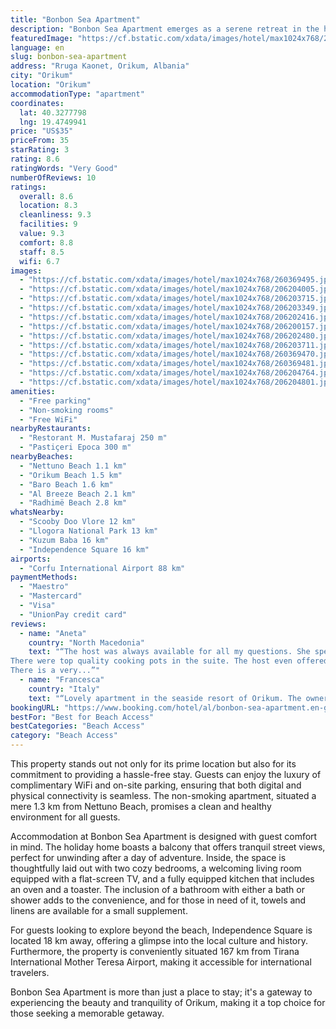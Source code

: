 ```yaml
---
title: "Bonbon Sea Apartment"
description: "Bonbon Sea Apartment emerges as a serene retreat in the heart of Orikum, offering guests a unique blend of comfort and convenience."
featuredImage: "https://cf.bstatic.com/xdata/images/hotel/max1024x768/260369495.jpg?k=39a606af8489b11b018984d8f4d6cf860b0f9a93be723c67c049dffcf611f6bf&o=&hp=1"
language: en
slug: bonbon-sea-apartment
address: "Rruga Kaonet, Orikum, Albania"
city: "Orikum"
location: "Orikum"
accommodationType: "apartment"
coordinates:
  lat: 40.3277798
  lng: 19.4749941
price: "US$35"
priceFrom: 35
starRating: 3
rating: 8.6
ratingWords: "Very Good"
numberOfReviews: 10
ratings:
  overall: 8.6
  location: 8.3
  cleanliness: 9.3
  facilities: 9
  value: 9.3
  comfort: 8.8
  staff: 8.5
  wifi: 6.7
images:
  - "https://cf.bstatic.com/xdata/images/hotel/max1024x768/260369495.jpg?k=39a606af8489b11b018984d8f4d6cf860b0f9a93be723c67c049dffcf611f6bf&o=&hp=1"
  - "https://cf.bstatic.com/xdata/images/hotel/max1024x768/206204005.jpg?k=e38b72257813180622e834679029d537c954288221f48594dce1396719b433c2&o=&hp=1"
  - "https://cf.bstatic.com/xdata/images/hotel/max1024x768/206203715.jpg?k=d3c7406e9f192de01498bc4ed63cfe8b8e70fffe3d92471f6f400ec7269c4b4e&o=&hp=1"
  - "https://cf.bstatic.com/xdata/images/hotel/max1024x768/206203349.jpg?k=2b940c810cb473faff6ad39910c8566e03ea0dd865a750234311d297c331ad34&o=&hp=1"
  - "https://cf.bstatic.com/xdata/images/hotel/max1024x768/206202416.jpg?k=fe1bd5651c6d845ad72f8bca745cc5dfaeabbba8e242c254f10f1b8c291442d9&o=&hp=1"
  - "https://cf.bstatic.com/xdata/images/hotel/max1024x768/206200157.jpg?k=3463744a75ffe8db6b5123e62e16478103c71c6846a4324bbb9509f33e68b7be&o=&hp=1"
  - "https://cf.bstatic.com/xdata/images/hotel/max1024x768/206202480.jpg?k=dd4487ba7d81c00126d8fba8888ce59f01f1252abaf839be00f9911b21503886&o=&hp=1"
  - "https://cf.bstatic.com/xdata/images/hotel/max1024x768/206203711.jpg?k=b675ace1c1782099a6b14bca1b71c3f46da39a29a89d634743fa059922584c2d&o=&hp=1"
  - "https://cf.bstatic.com/xdata/images/hotel/max1024x768/260369470.jpg?k=a3514d0ca1ecc39ec27271aef11e42a5a7a4e1fc3e5cf1899407e0f706f6990b&o=&hp=1"
  - "https://cf.bstatic.com/xdata/images/hotel/max1024x768/260369481.jpg?k=97092e4c5871ba2a1a88e0808c324397111a4af2cc780474ec2b2e2be8803a37&o=&hp=1"
  - "https://cf.bstatic.com/xdata/images/hotel/max1024x768/206204764.jpg?k=810fc8b1a26b96479ce7fe672bccfb65de5fd9d7da77f34e46ded68d3a3ad7ca&o=&hp=1"
  - "https://cf.bstatic.com/xdata/images/hotel/max1024x768/206204801.jpg?k=e0fa6892fffca79dc1d10ec3af3d1a7047b2a7a544bb6f5ea45422339ff2e26a&o=&hp=1"
amenities:
  - "Free parking"
  - "Non-smoking rooms"
  - "Free WiFi"
nearbyRestaurants:
  - "Restorant M. Mustafaraj 250 m"
  - "Pastiçeri Epoca 300 m"
nearbyBeaches:
  - "Nettuno Beach 1.1 km"
  - "Orikum Beach 1.5 km"
  - "Baro Beach 1.6 km"
  - "Al Breeze Beach 2.1 km"
  - "Radhimë Beach 2.8 km"
whatsNearby:
  - "Scooby Doo Vlore 12 km"
  - "Llogora National Park 13 km"
  - "Kuzum Baba 16 km"
  - "Independence Square 16 km"
airports:
  - "Corfu International Airport 88 km"
paymentMethods:
  - "Maestro"
  - "Mastercard"
  - "Visa"
  - "UnionPay credit card"
reviews:
  - name: "Aneta"
    country: "North Macedonia"
    text: "“The host was always available for all my questions. She speaks excellent English!!! :)
There were top quality cooking pots in the suite. The host even offered us their beach chairs and umbrella, even towels. Everything was clean.
There is a very...”"
  - name: "Francesca"
    country: "Italy"
    text: "“Lovely apartment in the seaside resort of Orikum. The owner, Valbona, contacted us a few days before and was perpetually in contact with us, also for needs that went beyond the' apartment and took care of distance, meeting all the unexpected...”"
bookingURL: "https://www.booking.com/hotel/al/bonbon-sea-apartment.en-gb.html?aid=8035640"
bestFor: "Best for Beach Access"
bestCategories: "Beach Access"
category: "Beach Access"
---
```


This property stands out not only for its prime location but also for its commitment to providing a hassle-free stay. Guests can enjoy the luxury of complimentary WiFi and on-site parking, ensuring that both digital and physical connectivity is seamless. The non-smoking apartment, situated a mere 1.3 km from Nettuno Beach, promises a clean and healthy environment for all guests.

Accommodation at Bonbon Sea Apartment is designed with guest comfort in mind. The holiday home boasts a balcony that offers tranquil street views, perfect for unwinding after a day of adventure. Inside, the space is thoughtfully laid out with two cozy bedrooms, a welcoming living room equipped with a flat-screen TV, and a fully equipped kitchen that includes an oven and a toaster. The inclusion of a bathroom with either a bath or shower adds to the convenience, and for those in need of it, towels and linens are available for a small supplement.

For guests looking to explore beyond the beach, Independence Square is located 18 km away, offering a glimpse into the local culture and history. Furthermore, the property is conveniently situated 167 km from Tirana International Mother Teresa Airport, making it accessible for international travelers.

Bonbon Sea Apartment is more than just a place to stay; it's a gateway to experiencing the beauty and tranquility of Orikum, making it a top choice for those seeking a memorable getaway.